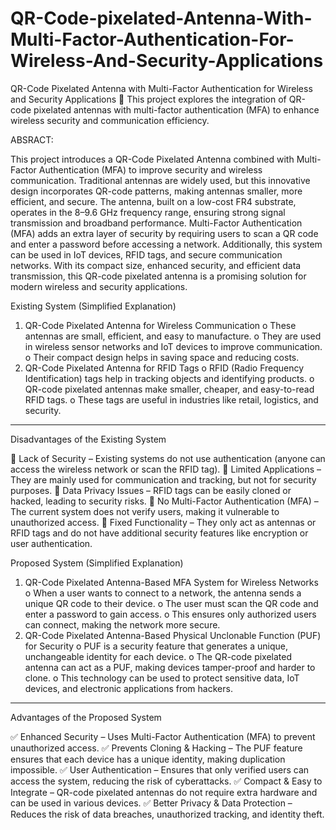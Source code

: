 # QR-Code-pixelated-Antenna-With-Multi-Factor-Authentication-For-Wireless-And-Security-Applications
QR-Code Pixelated Antenna with Multi-Factor Authentication for Wireless and Security Applications 📌  This project explores the integration of QR-code pixelated antennas with multi-factor authentication (MFA) to enhance wireless security and communication efficiency.

ABSRACT:

This project introduces a QR-Code Pixelated Antenna combined with Multi-Factor Authentication (MFA) to improve security and wireless communication. Traditional antennas are widely used, but this innovative design incorporates QR-code patterns, making antennas smaller, more efficient, and secure.
The antenna, built on a low-cost FR4 substrate, operates in the 8–9.6 GHz frequency range, ensuring strong signal transmission and broadband performance. Multi-Factor Authentication (MFA) adds an extra layer of security by requiring users to scan a QR code and enter a password before accessing a network. Additionally, this system can be used in IoT devices, RFID tags, and secure communication networks.
With its compact size, enhanced security, and efficient data transmission, this QR-code pixelated antenna is a promising solution for modern wireless and security applications.

Existing System (Simplified Explanation)

1.	QR-Code Pixelated Antenna for Wireless Communication
o	These antennas are small, efficient, and easy to manufacture.
o	They are used in wireless sensor networks and IoT devices to improve communication.
o	Their compact design helps in saving space and reducing costs.
2.	QR-Code Pixelated Antenna for RFID Tags
o	RFID (Radio Frequency Identification) tags help in tracking objects and identifying products.
o	QR-code pixelated antennas make smaller, cheaper, and easy-to-read RFID tags.
o	These tags are useful in industries like retail, logistics, and security.
________________________________________
Disadvantages of the Existing System

🚫 Lack of Security – Existing systems do not use authentication (anyone can access the wireless network or scan the RFID tag).
🚫 Limited Applications – They are mainly used for communication and tracking, but not for security purposes.
🚫 Data Privacy Issues – RFID tags can be easily cloned or hacked, leading to security risks.
🚫 No Multi-Factor Authentication (MFA) – The current system does not verify users, making it vulnerable to unauthorized access.
🚫 Fixed Functionality – They only act as antennas or RFID tags and do not have additional security features like encryption or user authentication.

Proposed System (Simplified Explanation)

1.	QR-Code Pixelated Antenna-Based MFA System for Wireless Networks
o	When a user wants to connect to a network, the antenna sends a unique QR code to their device.
o	The user must scan the QR code and enter a password to gain access.
o	This ensures only authorized users can connect, making the network more secure.
2.	QR-Code Pixelated Antenna-Based Physical Unclonable Function (PUF) for Security
o	PUF is a security feature that generates a unique, unchangeable identity for each device.
o	The QR-code pixelated antenna can act as a PUF, making devices tamper-proof and harder to clone.
o	This technology can be used to protect sensitive data, IoT devices, and electronic applications from hackers.
________________________________________
Advantages of the Proposed System

✅ Enhanced Security – Uses Multi-Factor Authentication (MFA) to prevent unauthorized access.
✅ Prevents Cloning & Hacking – The PUF feature ensures that each device has a unique identity, making duplication impossible.
✅ User Authentication – Ensures that only verified users can access the system, reducing the risk of cyberattacks.
✅ Compact & Easy to Integrate – QR-code pixelated antennas do not require extra hardware and can be used in various devices.
✅ Better Privacy & Data Protection – Reduces the risk of data breaches, unauthorized tracking, and identity theft.
